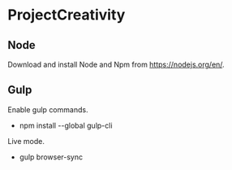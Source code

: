 # ProjectCreativity
## Node
Download and install Node and Npm from https://nodejs.org/en/.

## Gulp
Enable gulp commands.
 - npm install --global gulp-cli

 Live mode.
 - gulp browser-sync
